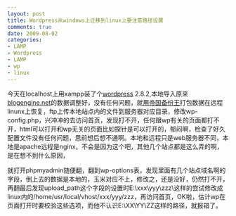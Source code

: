 ```yaml
---
layout: post
title: Wordpress从windows上迁移到linux上要注意路径设置
comments: true
date: 2009-08-02
categories:
- LAMP
- Wordpress
- LAMP
- wp
- linux
---
```


<p>今天在localhost上用xampp装了个<a title="Wordpress" href="http://www.wp.com" target="_blank">wordpress</a> 2.8.2,本地导入原来<a title="www.codeplex.com/blogengine" href="http://www.codeplex.com/blogengine" target="_blank">blogengine.net</a>的数据调整好，没有任何问题，就<a title="帝国备份王" href="http://www.phome.net/product/Ebak.html" target="_blank">用帝国备份王</a>打包数据在远程linunx上恢复，ftp上传本地站点内的文件到服务器对应目录，修改wp-config.php，兴冲冲的去访问首页，发现打不开，任何跟wp有关的页面都打不开，html可以打开和wp无关的页面比如探针是可以打开的，郁闷啊，检查了好久配置文件没有任何问题，思前想后想不通啊。本地和远程只是web服务器不同，本地是apache远程是nginx，不会是因为这个吧，其他几个站点都是这么弄的啊，是在想不到什么原因，</p>
<p><!--more--></p>
<p>就打开phpmyadmin随便翻，翻到wp-options表，发现里面有几个站点域名啊的字段，倒上去的数据是本地的，玉米对应不上，修改之，还是没好，仍然打不开，再翻最后发现upload_path这个字段的设置时E:\xxx\yyy\zzz\这样的尝试修改成linux内的/home/usr/local/vhost/xxx/yyy/zzz，再访问首页，OK啦，估计wp在页面打开时要校验这些选项，而他不认识E:\XX\YY\ZZ这样的路径，就报错了。</p>				
